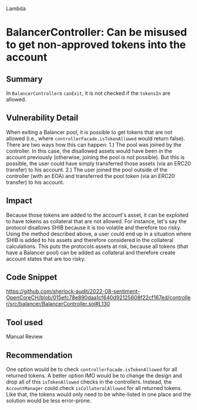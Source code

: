 Lambda
# BalancerController: Can be misused to get non-approved tokens into the account

## Summary
In `BalancerController`s `canExit`, it is not checked if the `tokensIn` are allowed.

## Vulnerability Detail
When exiting a Balancer pool, it is possible to get tokens that are not allowed (i.e., where `controllerFacade.isTokenAllowed` would return false). There are two ways how this can happen:
1.) The pool was joined by the controller. In this case, the disallowed assets would have been in the account previously (otherwise, joining the pool is not possible). But this is possible, the user could have simply transferred those assets (via an ERC20 transfer) to his account.
2.) The user joined the pool outside of the controller (with an EOA) and transferred the pool token (via an ERC20 transfer) to his account.

## Impact
Because those tokens are added to the account's asset, it can be exploited to have tokens as collateral that are not allowed. For instance, let's say the protocol disallows SHIB because it is too volatile and therefore too risky. Using the method described above, a user could end up in a situation where SHIB is added to his assets and therefore considered in the collateral calculations. This puts the protocols assets at risk, because all tokens (that have a Balancer pool) can be added as collateral and therefore create account states that are too risky.

## Code Snippet
https://github.com/sherlock-audit/2022-08-sentiment-OpenCoreCH/blob/015efc78e890daa1cf640d92125608f22cf167ed/controller/src/balancer/BalancerController.sol#L130

## Tool used

Manual Review

## Recommendation
One option would be to check `controllerFacade.isTokenAllowed` for all returned tokens. A better option IMO would be to change the design and drop all of this `isTokenAllowed` checks in the controllers. Instead, the `AccountManager` could check `isCollateralAllowed` for all returned tokens. Like that, the tokens would only need to be white-listed in one place and the solution would be less error-prone.